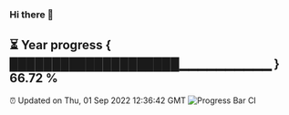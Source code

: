 ### Hi there 👋
⏳ Year progress { ████████████████████▁▁▁▁▁▁▁▁▁▁ } 66.72 %
---
⏰ Updated on Thu, 01 Sep 2022 12:36:42 GMT
![Progress Bar CI](https://github.com/liununu/liununu/workflows/Progress%20Bar%20CI/badge.svg)
